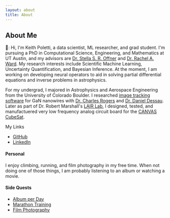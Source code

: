 ```yaml
---
layout: about
title: About
---
```


<!-- al -->
<!-- Random image from Zach Stoebner-->
<div id="random-image"></div>

<script>

// **when adding new images, run rename_images.py and paste output here**
var images = ['1.jpg', '2.jpg', '3.jpg', '4.jpg'];  

// Function to select and display a random image
function displayRandomImage() {
    var randomImage = images[Math.floor(Math.random() * images.length)];
    var imgElement = `<img src="assets/images/profiles/${randomImage}" alt="random image of Keith Poletti" style="height:500px;max-width:100%;" >`;
    document.getElementById("random-image").innerHTML = imgElement;
}

// Call the function to display the random image
displayRandomImage();
</script>

## About Me

:wave:: Hi, I'm Keith Poletti, a data scientist, ML researcher, and grad student.
I'm pursuing a PhD in Computational Science, Engineering, and Mathematics at UT Austin,
and my advisors are [Dr. Stella S. R. Offner](https://sites.google.com/view/stellaoffner/home) and [Dr. Rachel A. Ward](https://sites.google.com/prod/view/rward/home).
My research interests include Scientific Machine Learning, Uncertainty Quantification, and Bayesian Inference.
At the moment, I am working on developing neural operators to aid in solving partial differential equations and inverse problems in astrophysics.

For my undergrad, I majored in Astrophysics and Aerospace Engineering from the University of Colorado Boulder. I researched [image tracking software](https://github.com/KPoletti/GaN-NanoWire-Image-Tracking-) for GaN nanowires with [Dr. Charles Rogers](https://spot.colorado.edu/~rogersct/index.html) and [Dr. Daniel Dessau](https://dessau.appspot.com/). Later as part of Dr. Robert Marshall's [LAIR Lab](https://culair.weebly.com/), I designed, tested, and manufactuered very low frequency analog circuit board for the [CANVAS CubeSat](https://culair.weebly.com/canvas.html).

My Links
- [GitHub](https://github.com/KPoletti/)
- [LinkedIn](https://www.linkedin.com/in/keith-poletti/)

#### Personal

I enjoy climbing, running, and film photography in my free time. When not doing one of those things, I am probably listening to an album or watching a movie.
#### Side Quests
- [Album per Day](/sideQuests/album)
- [Marathon Training](https://blue-tarsier-068.notion.site/Best-Little-Marathon-Plan-in-Texas-bd873a0100cc4dbc8e8aab4ef1a37f60)
- [Film Photography](/sideQuests/film)
